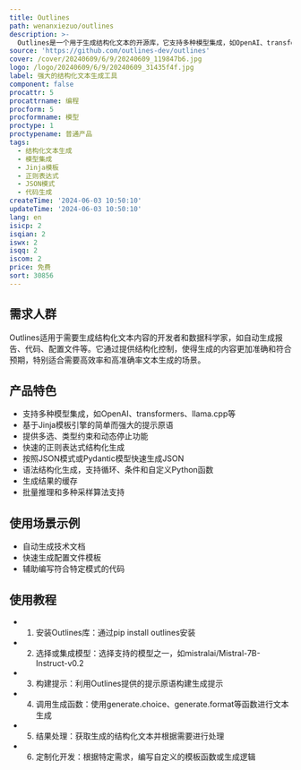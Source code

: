 ```yaml
---
title: Outlines
path: wenanxiezuo/outlines
description: >-
  Outlines是一个用于生成结构化文本的开源库，它支持多种模型集成，如OpenAI、transformers等，并提供了基于Jinja模板引擎的简单而强大的提示原语。它通过多种方式控制语言模型的生成，使输出更加可预测，从而提高模型效率并减少所需的示例数量。Outlines是提高包含大型语言模型的系统可靠性的第一步，通过确保模型输出与用户定义的代码之间有明确定义的接口。
source: 'https://github.com/outlines-dev/outlines'
cover: /cover/20240609/6/9/20240609_119847b6.jpg
logo: /logo/20240609/6/9/20240609_31435f4f.jpg
label: 强大的结构化文本生成工具
component: false
procattr: 5
procattrname: 编程
procform: 5
procformname: 模型
proctype: 1
proctypename: 普通产品
tags:
  - 结构化文本生成
  - 模型集成
  - Jinja模板
  - 正则表达式
  - JSON模式
  - 代码生成
createTime: '2024-06-03 10:50:10'
updateTime: '2024-06-03 10:50:10'
lang: en
isicp: 2
isqian: 2
iswx: 2
isqq: 2
iscom: 2
price: 免费
sort: 30856
---
```




## 需求人群
Outlines适用于需要生成结构化文本内容的开发者和数据科学家，如自动生成报告、代码、配置文件等。它通过提供结构化控制，使得生成的内容更加准确和符合预期，特别适合需要高效率和高准确率文本生成的场景。

## 产品特色
* 支持多种模型集成，如OpenAI、transformers、llama.cpp等
* 基于Jinja模板引擎的简单而强大的提示原语
* 提供多选、类型约束和动态停止功能
* 快速的正则表达式结构化生成
* 按照JSON模式或Pydantic模型快速生成JSON
* 语法结构化生成，支持循环、条件和自定义Python函数
* 生成结果的缓存
* 批量推理和多种采样算法支持

## 使用场景示例
* 自动生成技术文档
* 快速生成配置文件模板
* 辅助编写符合特定模式的代码

## 使用教程
* 1. 安装Outlines库：通过pip install outlines安装
* 2. 选择或集成模型：选择支持的模型之一，如mistralai/Mistral-7B-Instruct-v0.2
* 3. 构建提示：利用Outlines提供的提示原语构建生成提示
* 4. 调用生成函数：使用generate.choice、generate.format等函数进行文本生成
* 5. 结果处理：获取生成的结构化文本并根据需要进行处理
* 6. 定制化开发：根据特定需求，编写自定义的模板函数或生成逻辑

  
